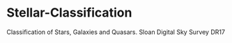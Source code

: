 # Stellar-Classification
Classification of Stars, Galaxies and Quasars. Sloan Digital Sky Survey DR17
